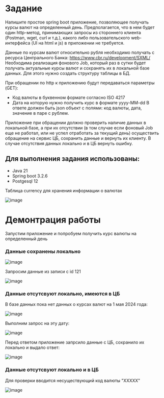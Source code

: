 # Задание
Напишите простое spring boot приложение, позволяющее получать курсы валют на определенный день. Предполагается, что в нем будет один http-метод, принимающих запросы из стороннего клиента (Postman, wget, curl и т.д.), какого либо пользовательского web-интерфейса (UI на html и js) в приложении не требуется.

Данные по курсам валют относительно рубля необходимо получать с ресурса Центрального Банка: https://www.cbr.ru/development/SXML/
Необходима реализация фонового Job, который раз в сутки будет получать актуальные курсы валют и сохранять их в локальной базе данных. Для этого нужно создать структуру таблицы в БД. 

При обращении по http к приложению будут передаваться параметры (GET): 
+ Код валюты в буквенном формате согласно ISO 4217
+ Дата на которую нужно получить курс в формате yyyy-MM-dd
В ответе должен быть json объект с полями: код валюты, дата, значение в паре с рублем. 

Приложение при обращении должно проверить наличие данных в локальной базе, а при их отсутствии (в том случае если фоновый Job еще не работал, или не успел отработать за текущий день) осуществить обращение на сервис ЦБ, сохранить данные и вернуть их клиенту. В случае отсутствия данных локально и в ЦБ вернуть ошибку. 


## Для выполнения задания использованы: 

+ Java 21
+ Spring boot 3.2.6
+ Postgesql 12

Таблица currency для хранения информации о валютах 

![image](https://github.com/tellurixn/CurrencyRatesGetter/assets/90182791/7e546491-88d8-44ac-ace1-d60775c3f688)

# Демонтрация работы

Запустим приложение и попробуем получить курс валюты на определенный день

### Данные сохранены локально

![image](https://github.com/tellurixn/CurrencyRatesGetter/assets/90182791/77e1e9a1-e9db-4b99-b1b0-c221c26d489c)

Запросим данные из записи с id 121

![image](https://github.com/tellurixn/CurrencyRatesGetter/assets/90182791/6a985622-664c-4abe-855f-ccf7e94ad88b)


### Данные отсутсвуют локально, имеются в ЦБ

В базе данных пока нет данных о курсах валют на 1 мая 2024 года:

![image](https://github.com/tellurixn/CurrencyRatesGetter/assets/90182791/4cd660dd-253d-4ebc-befa-46294b00843b)

Выполним запрос на эту дату:

![image](https://github.com/tellurixn/CurrencyRatesGetter/assets/90182791/d5157b46-5bfd-4117-a702-6351c9d3fdb8)

Перед ответом приложение запрсило данные с ЦБ, сохранило их локально и выдало ответ:

![image](https://github.com/tellurixn/CurrencyRatesGetter/assets/90182791/30ab1570-05a7-49ad-8b1a-226752a201b7)


### Данные отсутсвуют локально и в ЦБ

Для проверки вводится несуществующий код валюты "XXXXX"

![image](https://github.com/tellurixn/CurrencyRatesGetter/assets/90182791/b3466903-7237-4f69-ad10-0c39f6e7903f)


